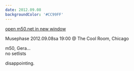 ```yaml
---
date: 2012.09.08
backgroundColor: '#CC99FF'
---
```


[open m50.net in new window  
](http://m50.net/)  

Musephase 2012.09.08sa 19:00 @ The Cool Room, Chicago  

m50, Gera...  
no setlists  


disappointing.
